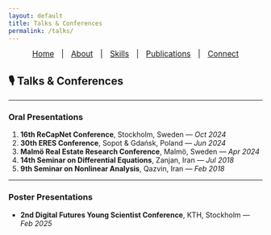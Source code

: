 ```yaml
---
layout: default
title: Talks & Conferences
permalink: /talks/
---
```


<nav style="text-align:center; font-size: 1.1em; margin-bottom: 20px;">
  <a href="/" style="margin: 0 10px;">Home</a> |
  <a href="/about" style="margin: 0 10px;">About</a> |
  <a href="/skills" style="margin: 0 10px;">Skills</a> |
  <a href="/publications" style="margin: 0 10px;">Publications</a> |
  <a href="/contact" style="margin: 0 10px;">Connect</a>
</nav>

## 🎙️ Talks & Conferences

---

###  Oral Presentations
1. **16th ReCapNet Conference**, Stockholm, Sweden — *Oct 2024*  
2. **30th ERES Conference**, Sopot & Gdańsk, Poland — *Jun 2024*  
3. **Malmö Real Estate Research Conference**, Malmö, Sweden — *Apr 2024*  
4. **14th Seminar on Differential Equations**, Zanjan, Iran — *Jul 2018*  
5. **9th Seminar on Nonlinear Analysis**, Qazvin, Iran — *Feb 2018*  

---

###  Poster Presentations
- **2nd Digital Futures Young Scientist Conference**, KTH, Stockholm — *Feb 2025*
